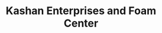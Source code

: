 ---
title: "Kashan Enterprises and Foam Center"
url: /karachi/kashan-enterprises-and-foam-center/
shop: furniture
---